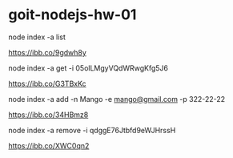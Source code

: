 # goit-nodejs-hw-01

node index -a list

  https://ibb.co/9gdwh8y


node index -a get -i 05olLMgyVQdWRwgKfg5J6

  https://ibb.co/G3TBxKc


node index -a add -n Mango -e mango@gmail.com -p 322-22-22

  https://ibb.co/34HBmz8


node index -a remove -i qdggE76Jtbfd9eWJHrssH

  https://ibb.co/XWC0qn2
